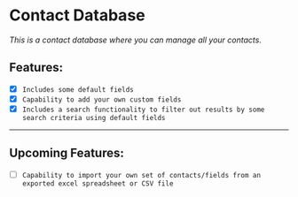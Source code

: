 # Contact Database

_This is a contact database where you can manage all your contacts._

## Features:

- [x]  `Includes some default fields`
- [x]  `Capability to add your own custom fields`
- [x]  `Includes a search functionality to filter out results by some search criteria using default fields`

- - - -

## Upcoming Features:

- [ ]  `Capability to import your own set of contacts/fields from an exported excel spreadsheet or CSV file`
